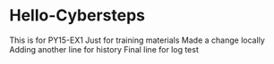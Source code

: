 # Hello-Cybersteps
This is for PY15-EX1
Just for training materials 
Made a change locally
Adding another line for history
Final line for log test
